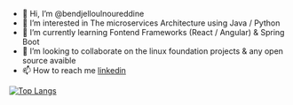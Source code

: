 - 👋 Hi, I’m @bendjelloulnoureddine
- 👀 I’m interested in The microservices Architecture using Java / Python
- 🌱 I’m currently learning Fontend Frameworks (React / Angular) & Spring Boot
- 💞️ I’m looking to collaborate on the linux foundation projects & any open source avaible
- 📫 How to reach me [linkedin](https://www.linkedin.com/in/noureddine-bendjelloul-28b0571bb/)

[![Top Langs](https://github-readme-stats.vercel.app/api/top-langs/?username=bendjelloulnoureddine&langs_count=8)](https://github.com/anuraghazra/github-readme-stats)
<!---
bendjelloulnoureddine/bendjelloulnoureddine is a ✨ special ✨ repository because its `README.md` (this file) appears on your GitHub profile.
You can click the Preview link to take a look at your changes.
--->
